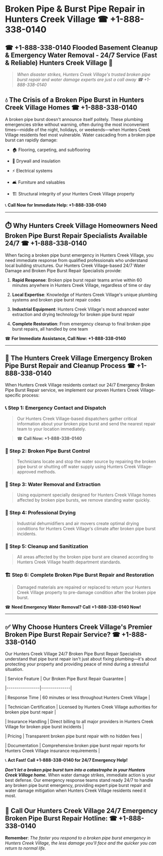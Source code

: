 # Broken Pipe & Burst Pipe Repair in Hunters Creek Village ☎ +1-888-338-0140  
## ☎ +1-888-338-0140 Flooded Basement Cleanup & Emergency Water Removal - 24/7 Service (Fast & Reliable) Hunters Creek Village 🚨  

> *When disaster strikes, Hunters Creek Village's trusted broken pipe burst repair and water damage experts are just a call away ☎ +1-888-338-0140*  

## 💧 The Crisis of a Broken Pipe Burst in Hunters Creek Village Homes ☎ +1-888-338-0140  

A broken pipe burst doesn't announce itself politely. These plumbing emergencies strike without warning, often during the most inconvenient times—middle of the night, holidays, or weekends—when Hunters Creek Village residents feel most vulnerable. Water cascading from a broken pipe burst can rapidly damage:  

* 🏠 Flooring, carpeting, and subflooring  
* 🧱 Drywall and insulation  
* ⚡ Electrical systems  
* 🛋️ Furniture and valuables  
* 🏗️ Structural integrity of your Hunters Creek Village property  

📞 **Call Now for Immediate Help: +1-888-338-0140**  

---  

## ⏱️ Why Hunters Creek Village Homeowners Need Broken Pipe Burst Repair Specialists Available 24/7 ☎ +1-888-338-0140  

When facing a broken pipe burst emergency in Hunters Creek Village, you need immediate response from qualified professionals who understand local building structures. Our Hunters Creek Village-based 24/7 Water Damage and Broken Pipe Burst Repair Specialists provide:  

1. **Rapid Response**: Broken pipe burst repair teams arrive within 60 minutes anywhere in Hunters Creek Village, regardless of time or day  
2. **Local Expertise**: Knowledge of Hunters Creek Village's unique plumbing systems and broken pipe burst repair codes  
3. **Industrial Equipment**: Hunters Creek Village's most advanced water extraction and drying technology for broken pipe burst repair  
4. **Complete Restoration**: From emergency cleanup to final broken pipe burst repairs, all handled by one team  

☎ **For Immediate Assistance, Call Now: +1-888-338-0140**  

---  

## 🔧 The Hunters Creek Village Emergency Broken Pipe Burst Repair and Cleanup Process ☎ +1-888-338-0140  

When Hunters Creek Village residents contact our 24/7 Emergency Broken Pipe Burst Repair service, we implement our proven Hunters Creek Village-specific process:  

### 📞 Step 1: Emergency Contact and Dispatch  
> Our Hunters Creek Village-based dispatchers gather critical information about your broken pipe burst and send the nearest repair team to your location immediately.  
> ☎ **Call Now: +1-888-338-0140**  

### 🚿 Step 2: Broken Pipe Burst Control  
> Technicians locate and stop the water source by repairing the broken pipe burst or shutting off water supply using Hunters Creek Village-approved methods.  

### 🌊 Step 3: Water Removal and Extraction  
> Using equipment specially designed for Hunters Creek Village homes affected by broken pipe bursts, we remove standing water quickly.  

### 💨 Step 4: Professional Drying  
> Industrial dehumidifiers and air movers create optimal drying conditions for Hunters Creek Village's climate after broken pipe burst incidents.  

### 🧼 Step 5: Cleanup and Sanitization  
> All areas affected by the broken pipe burst are cleaned according to Hunters Creek Village health department standards.  

### 🏗️ Step 6: Complete Broken Pipe Burst Repair and Restoration  
> Damaged materials are repaired or replaced to return your Hunters Creek Village property to pre-damage condition after the broken pipe burst.  

☎ **Need Emergency Water Removal? Call +1-888-338-0140 Now!**  

---  

## ✅ Why Choose Hunters Creek Village's Premier Broken Pipe Burst Repair Service? ☎ +1-888-338-0140  

Our Hunters Creek Village 24/7 Broken Pipe Burst Repair Specialists understand that pipe burst repair isn't just about fixing plumbing—it's about protecting your property and providing peace of mind during a stressful situation.  

| Service Feature | Our Broken Pipe Burst Repair Guarantee |  
|-----------------|---------------|  
| Response Time | 60 minutes or less throughout Hunters Creek Village |  
| Technician Certification | Licensed by Hunters Creek Village authorities for broken pipe burst repair |  
| Insurance Handling | Direct billing to all major providers in Hunters Creek Village for broken pipe burst incidents |  
| Pricing | Transparent broken pipe burst repair with no hidden fees |  
| Documentation | Comprehensive broken pipe burst repair reports for Hunters Creek Village insurance requirements |  

📞 **Act Fast! Call +1-888-338-0140 for 24/7 Emergency Help!**  

***Don't let a broken pipe burst turn into a catastrophe in your Hunters Creek Village home.*** When water damage strikes, immediate action is your best defense. Our emergency response teams stand ready 24/7 to handle any broken pipe burst emergency, providing expert pipe burst repair and water damage mitigation when Hunters Creek Village residents need it most.  

## 📱 Call Our Hunters Creek Village 24/7 Emergency Broken Pipe Burst Repair Hotline: ☎ +1-888-338-0140  

**Remember**: *The faster you respond to a broken pipe burst emergency in Hunters Creek Village, the less damage you'll face and the quicker you can return to normal life.*